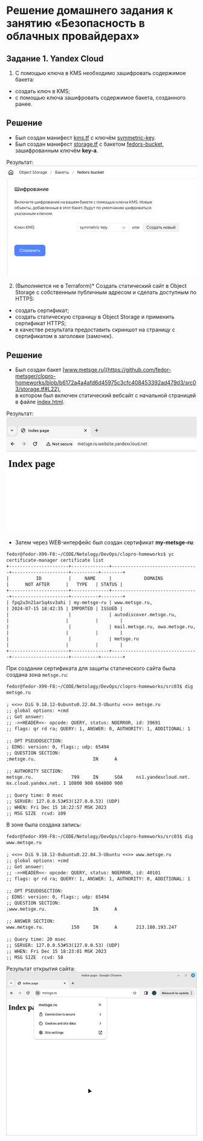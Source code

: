 # Решение домашнего задания к занятию «Безопасность в облачных провайдерах»  

## Задание 1. Yandex Cloud   

1. С помощью ключа в KMS необходимо зашифровать содержимое бакета:
 - создать ключ в KMS;
 - с помощью ключа зашифровать содержимое бакета, созданного ранее.

## Решение
- Был создан манифест [kms.tf](src03/kms.tf) с ключём [symmetric-key](src03/kms.tf).  
- Был создан манифест [storage.tf](src03/storage.tf) с бакетом [fedors-bucket](https://github.com/fedor-metsger/clopro-homeworks/blob/b6172a4a4afd6d45975c3cfc408453392ad479d3/src03/storage.tf#L38),
  зашифрованным ключём **key-a**.

Результат:  
![](pics/PIC010.png)

2. (Выполняется не в Terraform)* Создать статический сайт в Object Storage c собственным публичным адресом и сделать доступным по HTTPS:

 - создать сертификат;
 - создать статическую страницу в Object Storage и применить сертификат HTTPS;
 - в качестве результата предоставить скриншот на страницу с сертификатом в заголовке (замочек).

## Решение
- Был создан бакет [www.metsge.ru](https://github.com/fedor-metsger/clopro-homeworks/blob/b6172a4a4afd6d45975c3cfc408453392ad479d3/src03/storage.tf#L22),  
  в котором был включен статический вебсайт с начальной страницей в файле [index.html](src03/index.html).

Результат:  
![](pics/PIC012.png)


- Затем через WEB-интерфейс был создан сертификат **my-metsge-ru**:
```
fedor@fedor-X99-F8:~/CODE/Netology/DevOps/clopro-homeworks$ yc certificate-manager certificate list
+----------------------+--------------+--------------------------------+---------------------+----------+--------+
|          ID          |     NAME     |            DOMAINS             |      NOT AFTER      |   TYPE   | STATUS |
+----------------------+--------------+--------------------------------+---------------------+----------+--------+
| fpq2u3n21ar1q4sv3ahi | my-metsge-ru | www.metsge.ru,                 | 2024-07-15 18:42:35 | IMPORTED | ISSUED |
|                      |              | autodiscover.metsge.ru,        |                     |          |        |
|                      |              | mail.metsge.ru, owa.metsge.ru, |                     |          |        |
|                      |              | metsge.ru                      |                     |          |        |
+----------------------+--------------+--------------------------------+---------------------+----------+--------+
```
При создании сертификата для защиты статического сайта была создана зона `metsge.ru`:
```
fedor@fedor-X99-F8:~/CODE/Netology/DevOps/clopro-homeworks/src03$ dig metsge.ru

; <<>> DiG 9.18.12-0ubuntu0.22.04.3-Ubuntu <<>> metsge.ru
;; global options: +cmd
;; Got answer:
;; ->>HEADER<<- opcode: QUERY, status: NOERROR, id: 39691
;; flags: qr rd ra; QUERY: 1, ANSWER: 0, AUTHORITY: 1, ADDITIONAL: 1

;; OPT PSEUDOSECTION:
; EDNS: version: 0, flags:; udp: 65494
;; QUESTION SECTION:
;metsge.ru.                     IN      A

;; AUTHORITY SECTION:
metsge.ru.              799     IN      SOA     ns1.yandexcloud.net. mx.cloud.yandex.net. 1 10800 900 604800 900

;; Query time: 0 msec
;; SERVER: 127.0.0.53#53(127.0.0.53) (UDP)
;; WHEN: Fri Dec 15 18:22:57 MSK 2023
;; MSG SIZE  rcvd: 109
```

В зоне была создана запись:
```
fedor@fedor-X99-F8:~/CODE/Netology/DevOps/clopro-homeworks/src03$ dig www.metsge.ru

; <<>> DiG 9.18.12-0ubuntu0.22.04.3-Ubuntu <<>> www.metsge.ru
;; global options: +cmd
;; Got answer:
;; ->>HEADER<<- opcode: QUERY, status: NOERROR, id: 40101
;; flags: qr rd ra; QUERY: 1, ANSWER: 1, AUTHORITY: 0, ADDITIONAL: 1

;; OPT PSEUDOSECTION:
; EDNS: version: 0, flags:; udp: 65494
;; QUESTION SECTION:
;www.metsge.ru.                 IN      A

;; ANSWER SECTION:
www.metsge.ru.          150     IN      A       213.180.193.247

;; Query time: 20 msec
;; SERVER: 127.0.0.53#53(127.0.0.53) (UDP)
;; WHEN: Fri Dec 15 18:23:01 MSK 2023
;; MSG SIZE  rcvd: 58
```
Результат открытия сайта:
![](pics/PIC013.png)


